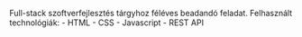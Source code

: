 Full-stack szoftverfejlesztés tárgyhoz féléves beadandó feladat.
Felhasznált technológiák:
    - HTML
    - CSS
    - Javascript
    - REST API

